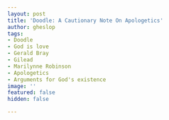 ```yaml
---
layout: post
title: 'Doodle: A Cautionary Note On Apologetics'
author: gheslop
tags:
- Doodle
- God is love
- Gerald Bray
- Gilead
- Marilynne Robinson
- Apologetics
- Arguments for God's existence
image: ''
featured: false
hidden: false

---
```

